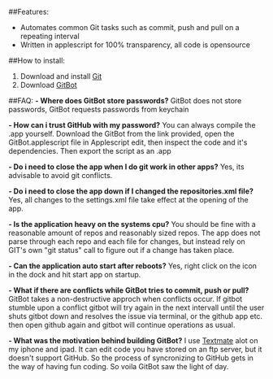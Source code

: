 ##Features:
- Automates common Git tasks such as commit, push and pull on a repeating interval
- Written in applescript for 100% transparency, all code is opensource

##How to install:
1. Download and install [Git](http://git-scm.com/download/mac)
2. Download [GitBot](https://github.com/eonist/GitBot/archive/master.zip)

##FAQ:
**- Where does GitBot store passwords?** GitBot does not store passwords, GitBot requests passwords from keychain

**- How can i trust GitHub with my password?** You can always compile the .app yourself. Download the GitBot from the link provided, open the GitBot.applescript file in Applescript edit, then inspect the code and it's dependencies. Then export the script as an .app

**- Do i need to close the app when I do git work in other apps?** Yes, its advisable to avoid git conflicts.

**- Do i need to close the app down if I changed the repositories.xml file?** Yes, all changes to the settings.xml file take effect at the opening of the app. 

**- Is the application heavy on the systems cpu?** You should be fine with a reasonable amount of repos and reasonably sized repos. The app does not parse through each repo and each file for changes, but instead rely on GIT's own "git status" call to figure out if a change has taken place.

**- Can the application auto start after reboots?** Yes, right click on the icon in the dock and hit start app on startup.

**- What if there are conflicts while GitBot tries to commit, push or pull?** GitBot takes a non-destructive approch when conflicts occur. If gitbot stumble upon a conflict gitbot will try again in the next intervall until the user shuts gitbot down and resolves the issue via terminal, or the github app etc. then open github again and gitbot will continue operations as usual.

**- What was the motivation behind building GitBot?** I use [Textmate](http://textmate.com) alot on my iphone and ipad. It can edit code you have stored on an ftp server, but it doesn't support GitHub. So the process of syncronizing to GitHub gets in the way of having fun coding. So voila GitBot saw the light of day. 
